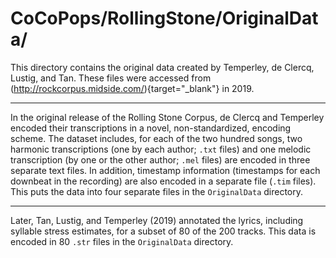 # CoCoPops/RollingStone/OriginalData/

This directory contains the original data created by Temperley, de Clercq, Lustig, and Tan.
These files were accessed from (http://rockcorpus.midside.com/){target="\_blank"} in 2019.

---

In the original release of the Rolling Stone Corpus, de Clercq and Temperley encoded their transcriptions in a novel, non-standardized, encoding scheme.
The dataset includes, for each of the two hundred songs, two harmonic transcriptions (one by each author; `.txt` files) and one melodic transcription (by one or the other author; `.mel` files) are encoded in three separate text files.
In addition, timestamp information (timestamps for each downbeat in the recording) are also encoded in a separate file (`.tim` files).
This puts the data into four separate files in the `OriginalData` directory.


---

Later, Tan, Lustig, and Temperley (2019) annotated the lyrics, including syllable stress estimates, for a subset of 80 of the 200 tracks.
This data is encoded in 80 `.str` files in the `OriginalData` directory.


